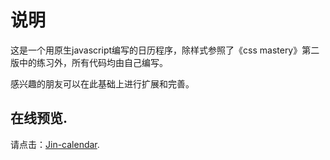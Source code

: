 说明
===

这是一个用原生javascript编写的日历程序，除样式参照了《css mastery》第二版中的练习外，所有代码均由自己编写。

感兴趣的朋友可以在此基础上进行扩展和完善。

## 在线预览.

请点击：[Jin-calendar](https://ljy1017010.github.io/Jin-calendar/).

